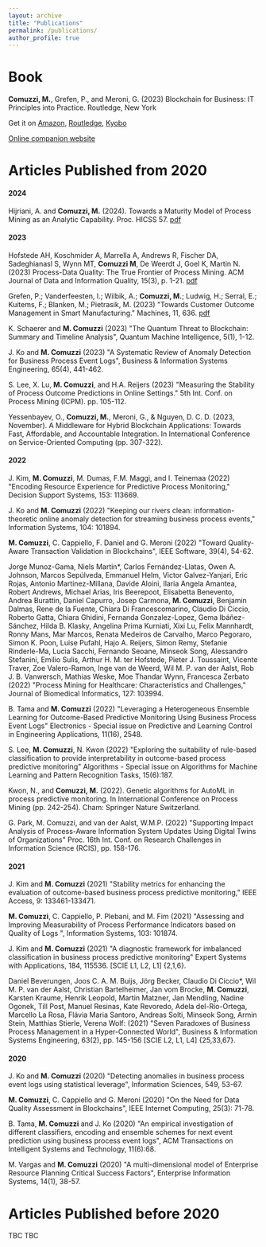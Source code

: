 ```yaml
---
layout: archive
title: "Publications"
permalink: /publications/
author_profile: true
---
```



Book
======

**Comuzzi, M.**, Grefen, P., and Meroni, G. (2023) Blockchain for Business: IT Principles into Practice.  Routledge, New York

Get it on [Amazon](https://www.amazon.com/Blockchain-Business-Principles-into-Practice/dp/103234248X),
[Routledge](https://www.routledge.com/Blockchain-for-Business-IT-Principles-into-Practice/Comuzzi-Grefen-Meroni/p/book/9781032342467),
[Kyobo](https://product.kyobobook.co.kr/detail/S000202994983)

[Online companion website](https://sites.google.com/view/blockchainforbusiness/home)

Articles Published from 2020
======

#### 2024

Hijriani, A. and **Comuzzi, M.** (2024). Towards a Maturity Model of Process Mining as an Analytic Capability. Proc. HICSS 57. [pdf](https://scholarspace.manoa.hawaii.edu/bitstreams/603f1d8b-a1ae-4213-8907-bc6319324351/download)

#### 2023

Hofstede AH, Koschmider A, Marrella A, Andrews R, Fischer DA, Sadeghianasl S, Wynn MT, **Comuzzi M**, De Weerdt J, Goel K, Martin N. (2023) Process-Data Quality: The True Frontier of Process Mining. ACM Journal of Data and Information Quality, 15(3), p. 1-21. [pdf](https://dl.acm.org/doi/pdf/10.1145/3613247)

Grefen, P.; Vanderfeesten, I.; Wilbik, A.; **Comuzzi, M.**; Ludwig, H.; Serral, E.; Kuitems, F.; Blanken, M.; Pietrasik, M. (2023) "Towards Customer Outcome Management in Smart Manufacturing." Machines, 11, 636. [pdf](https://www.mdpi.com/2075-1702/11/6/636)

K. Schaerer and **M. Comuzzi** (2023) "The Quantum Threat to Blockchain: Summary and Timeline Analysis", Quantum Machine Intelligence, 5(1), 1-12. 

J. Ko and **M. Comuzzi** (2023) "A Systematic Review of Anomaly Detection for Business Process Event Logs", Business & Information Systems Engineering, 65(4), 441-462.

S. Lee, X. Lu, **M. Comuzzi**, and H.A. Reijers (2023) "Measuring the Stability of Process Outcome Predictions in Online Settings." 5th Int. Conf. on Process Mining (ICPM). pp. 105-112.

Yessenbayev, O., **Comuzzi, M.**, Meroni, G., & Nguyen, D. C. D. (2023, November). A Middleware for Hybrid Blockchain Applications: Towards Fast, Affordable, and Accountable Integration. In International Conference on Service-Oriented Computing (pp. 307-322).

#### 2022

J. Kim, **M. Comuzzi**, M. Dumas, F.M. Maggi, and I. Teinemaa (2022) "Encoding Resource Experience for Predictive Process Monitoring," Decision Support Systems, 153: 113669.

J. Ko and **M. Comuzzi** (2022) "Keeping our rivers clean: information-theoretic online anomaly detection for streaming business process events," Information Systems, 104: 101894.

**M. Comuzzi**, C. Cappiello, F. Daniel and G. Meroni (2022) "Toward Quality-Aware Transaction Validation in Blockchains", IEEE Software, 39(4), 54-62.

Jorge Munoz-Gama, Niels Martin*, Carlos Fernández-Llatas, Owen A. Johnson, Marcos Sepúlveda, Emmanuel Helm, Victor Galvez-Yanjari, Eric Rojas, Antonio Martinez-Millana, Davide Aloini, Ilaria Angela Amantea, Robert Andrews, Michael Arias, Iris Beerepoot, Elisabetta Benevento, Andrea Burattin, Daniel Capurro, Josep Carmona, **M. Comuzzi**, Benjamin Dalmas, Rene de la Fuente, Chiara Di Francescomarino, Claudio Di Ciccio, Roberto Gatta, Chiara Ghidini, Fernanda Gonzalez-Lopez, Gema Ibáñez-Sánchez, Hilda B. Klasky, Angelina Prima Kurniati, Xixi Lu, Felix Mannhardt, Ronny Mans, Mar Marcos, Renata Medeiros de Carvalho, Marco Pegoraro, Simon K. Poon, Luise Pufahl, Hajo A. Reijers, Simon Remy, Stefanie Rinderle-Ma, Lucia Sacchi, Fernando Seoane, Minseok Song, Alessandro Stefanini, Emilio Sulis, Arthur H. M. ter Hofstede, Pieter J. Toussaint, Vicente Traver, Zoe Valero-Ramon, Inge van de Weerd, Wil M. P. van der Aalst, Rob J. B. Vanwersch, Mathias Weske, Moe Thandar Wynn, Francesca Zerbato (2022) "Process Mining for Healthcare: Characteristics and Challenges," Journal of Biomedical Informatics, 127: 103994.

B. Tama and **M. Comuzzi** (2022) "Leveraging a Heterogeneous Ensemble Learning for Outcome-Based Predictive Monitoring Using Business Process Event Logs" Electronics - Special issue on Predictive and Learning Control in Engineering Applications, 11(16), 2548.

S. Lee, **M. Comuzzi**, N. Kwon (2022) "Exploring the suitability of rule-based classification to provide interpretability in outcome-based process predictive monitoring" Algorithms - Special issue on Algorithms for Machine Learning and Pattern Recognition Tasks, 15(6):187.

Kwon, N., and **Comuzzi, M.** (2022). Genetic algorithms for AutoML in process predictive monitoring. In International Conference on Process Mining (pp. 242-254). Cham: Springer Nature Switzerland.

G. Park, M. Comuzzi, and van der Aalst, W.M.P. (2022) "Supporting Impact Analysis of Process-Aware Information System Updates Using Digital Twins of Organizations" Proc. 16th Int. Conf. on Research Challenges in Information Science (RCIS), pp. 158-176.

#### 2021

J. Kim and **M. Comuzzi** (2021) "Stability metrics for enhancing the evaluation of outcome-based business process predictive monitoring," IEEE Access, 9: 133461-133471.

**M. Comuzzi**, C. Cappiello, P. Plebani, and M. Fim (2021) "Assessing and Improving Measurability of Process Performance Indicators based on Quality of Logs ", Information Systems, 103: 101874.

J. Kim and **M. Comuzzi** (2021) "A diagnostic framework for imbalanced classification in business process predictive monitoring" Expert Systems with Applications, 184, 115536. [SCIE L1, L2, L1] {2,1,6}.

Daniel Beverungen, Joos C. A. M. Buijs, Jörg Becker, Claudio Di Ciccio*, Wil M. P. van der Aalst, Christian Bartelheimer, Jan vom Brocke, **M. Comuzzi**, Karsten Kraume, Henrik Leopold, Martin Matzner, Jan Mendling, Nadine Ogonek, Till Post, Manuel Resinas, Kate Revoredo, Adela del-Río-Ortega, Marcello La Rosa, Flávia Maria Santoro, Andreas Solti, Minseok Song, Armin Stein, Matthias Stierle, Verena Wolf: (2021) "Seven Paradoxes of Business Process Management in a Hyper-Connected World", Business & Information Systems Engineering, 63(2), pp. 145-156 [SCIE L2, L1, L4] {25,33,67}.

#### 2020

J. Ko and **M. Comuzzi** (2020) "Detecting anomalies in business process event logs using statistical leverage", Information Sciences, 549, 53-67.

**M. Comuzzi**, C. Cappiello and G. Meroni (2020) "On the Need for Data Quality Assessment in Blockchains", IEEE Internet Computing, 25(3): 71-78.

B. Tama, **M. Comuzzi** and J. Ko (2020) "An empirical investigation of different classifiers, encoding and ensemble schemes for next event prediction using business process event logs", ACM Transactions on Intelligent Systems and Technology, 11(6):68.

M. Vargas and **M. Comuzzi** (2020) "A multi-dimensional model of Enterprise Resource Planning Critical Success Factors", Enterprise Information Systems, 14(1), 38-57.



Articles Published before 2020
======

TBC TBC
